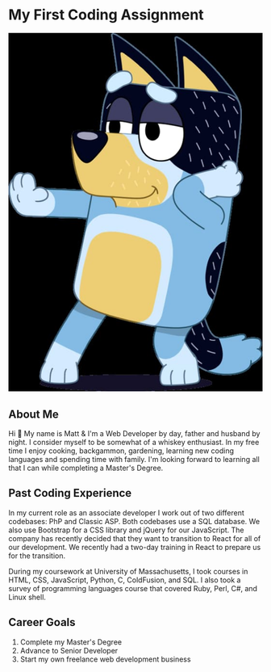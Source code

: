 # My First Coding Assignment

!["Bandit Heeler"](bandit.jpg)

## About Me

Hi 👋 My name is Matt & I'm a Web Developer by day, father and husband by night. I consider myself to be somewhat of a whiskey enthusiast. In my free time I enjoy cooking, backgammon, gardening, learning new coding languages and spending time with family. I'm looking forward to learning all that I can while completing a Master's Degree.

## Past Coding Experience

In my current role as an associate developer I work out of two different codebases: PhP and Classic ASP. Both codebases use a SQL database. We also use Bootstrap for a CSS library and jQuery for our JavaScript. The company has recently decided that they want to transition to React for all of our development. We recently had a two-day training in React to prepare us for the transition.

During my coursework at University of Massachusetts, I took courses in HTML, CSS, JavaScript, Python, C, ColdFusion, and SQL. I also took a survey of programming languages course that covered Ruby, Perl, C#, and Linux shell.

## Career Goals

1. Complete my Master's Degree
2. Advance to Senior Developer
3. Start my own freelance web development business
